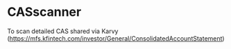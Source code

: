 # CASscanner
To scan detailed CAS shared via Karvy (https://mfs.kfintech.com/investor/General/ConsolidatedAccountStatement) 
